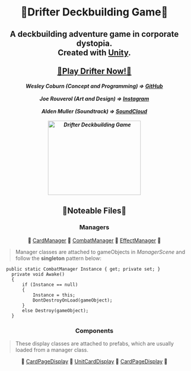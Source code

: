 <h1 align="center">
  💎Drifter Deckbuilding Game💎
</h1>

<h2 align="center">
  A deckbuilding adventure game in corporate dystopia.
  <br>
  Created with <a href="https://www.unity.com">Unity</a>.
  <br><br>
  <a href="https://drifterthegame.com/" target="_blank">💠Play Drifter Now!💠</a>
</h2>

<h5 align="center">
  Wesley Coburn (Concept and Programming) => <a href="https://github.com/weslex555" target="_blank">GitHub</a>
  <br><br>
  Joe Rouverol (Art and Design) => <a href="https://www.instagram.com/dragonswordart/" target="_blank">Instagram</a>
  <br><br>
  Alden Muller (Soundtrack) => <a href="https://soundcloud.com/little_fields" target="_blank">SoundCloud</a>
  <br><br>
  <img src="https://i.imgur.com/YwqUa7z.jpg" alt="Drifter Deckbuilding Game" width="250" height="200">
</h5>

<h2 align="center">
  🚩Noteable Files🚩
</h2>

<h3 align="center">
  Managers
</h3>
  
<p align="center">  
  🔴
  <a href="Assets/Scripts/Managers/CardManager.cs" target="_blank">CardManager</a>
  🔴
  <a href="Assets/Scripts/Managers/CombatManager.cs" target="_blank">CombatManager</a>
  🔴
  <a href="Assets/Scripts/Managers/EffectManager.cs" target="_blank">EffectManager</a>
  🔴
</p>

> Manager classes are attached to gameObjects in *ManagerScene* and follow the **singleton** pattern below:
```
  public static CombatManager Instance { get; private set; }
    private void Awake()
    {
        if (Instance == null)
        {
            Instance = this;
            DontDestroyOnLoad(gameObject);
        }
        else Destroy(gameObject);
    }
  ```
    
<h3 align="center">
  Components
</h3>

> These display classes are attached to prefabs, which are usually loaded from a manager class.

<p align="center">
  🔴
  <a href="Assets/Scripts/Displays/Card Displays/CardPageDisplay.cs" target="_blank">CardPageDisplay</a>
  🔴
  <a href="Assets/Scripts/Cards/Card Displays/Card Displays/UnitCardDisplay.cs" target="_blank">UnitCardDisplay</a>
  🔴
  <a href="Assets/Scripts/Displays/Card Displays/CardPageDisplay.cs" target="_blank">CardPageDisplay</a>
  🔴
</p>
